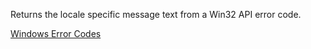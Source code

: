 ﻿Returns the locale specific message text from a Win32 API error code.[Windows Error Codes](https://learn.microsoft.com/en-us/windows/win32/debug/system-error-codes--0-499-)